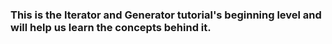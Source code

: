 ### This is the Iterator and Generator tutorial's beginning level and will help us learn the concepts behind it.
